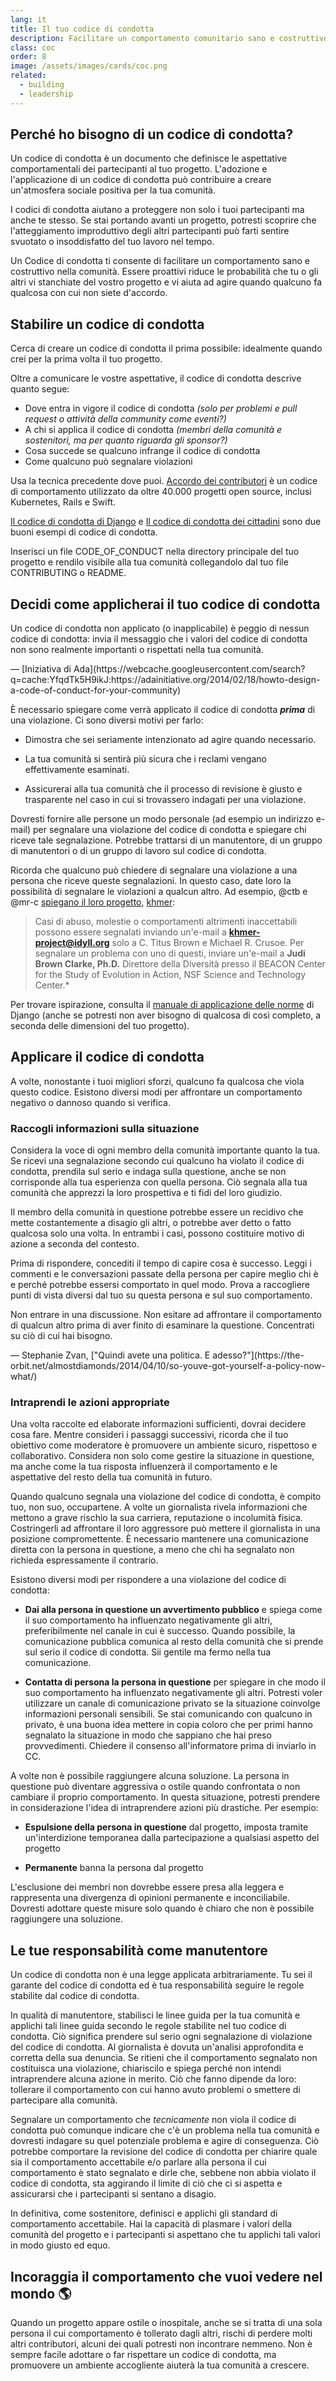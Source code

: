 ```yaml
---
lang: it
title: Il tuo codice di condotta
description: Facilitare un comportamento comunitario sano e costruttivo adottando e applicando un codice di condotta.
class: coc
order: 8
image: /assets/images/cards/coc.png
related:
  - building
  - leadership
---
```


## Perché ho bisogno di un codice di condotta?

Un codice di condotta è un documento che definisce le aspettative comportamentali dei partecipanti al tuo progetto. L'adozione e l'applicazione di un codice di condotta può contribuire a creare un'atmosfera sociale positiva per la tua comunità.

I codici di condotta aiutano a proteggere non solo i tuoi partecipanti ma anche te stesso. Se stai portando avanti un progetto, potresti scoprire che l'atteggiamento improduttivo degli altri partecipanti può farti sentire svuotato o insoddisfatto del tuo lavoro nel tempo.

Un Codice di condotta ti consente di facilitare un comportamento sano e costruttivo nella comunità. Essere proattivi riduce le probabilità che tu o gli altri vi stanchiate del vostro progetto e vi aiuta ad agire quando qualcuno fa qualcosa con cui non siete d'accordo.

## Stabilire un codice di condotta

Cerca di creare un codice di condotta il prima possibile: idealmente quando crei per la prima volta il tuo progetto.

Oltre a comunicare le vostre aspettative, il codice di condotta descrive quanto segue:

* Dove entra in vigore il codice di condotta _(solo per problemi e pull request o attività della community come eventi?)_
* A chi si applica il codice di condotta _(membri della comunità e sostenitori, ma per quanto riguarda gli sponsor?)_
* Cosa succede se qualcuno infrange il codice di condotta
* Come qualcuno può segnalare violazioni

Usa la tecnica precedente dove puoi. [Accordo dei contributori](https://contributor-covenant.org/) è un codice di comportamento utilizzato da oltre 40.000 progetti open source, inclusi Kubernetes, Rails e Swift.

[Il codice di condotta di Django](https://www.djangoproject.com/conduct/) e [Il codice di condotta dei cittadini](https://web.archive.org/web/20200330154000/http://citizencodeofconduct.org/) sono due buoni esempi di codice di condotta.

Inserisci un file CODE_OF_CONDUCT nella directory principale del tuo progetto e rendilo visibile alla tua comunità collegandolo dal tuo file CONTRIBUTING o README.

## Decidi come applicherai il tuo codice di condotta

<aside markdown="1" class="pquote">
  Un codice di condotta non applicato (o inapplicabile) è peggio di nessun codice di condotta: invia il messaggio che i valori del codice di condotta non sono realmente importanti o rispettati nella tua comunità.
  <p markdown="1" class="pquote-credit">
— [Iniziativa di Ada](https://webcache.googleusercontent.com/search?q=cache:YfqdTk5H9ikJ:https://adainitiative.org/2014/02/18/howto-design-a-code-of-conduct-for-your-community)
  </p>
</aside>

È necessario spiegare come verrà applicato il codice di condotta **_prima_** di una violazione. Ci sono diversi motivi per farlo:

* Dimostra che sei seriamente intenzionato ad agire quando necessario.

* La tua comunità si sentirà più sicura che i reclami vengano effettivamente esaminati.

* Assicurerai alla tua comunità che il processo di revisione è giusto e trasparente nel caso in cui si trovassero indagati per una violazione.

Dovresti fornire alle persone un modo personale (ad esempio un indirizzo e-mail) per segnalare una violazione del codice di condotta e spiegare chi riceve tale segnalazione. Potrebbe trattarsi di un manutentore, di un gruppo di manutentori o di un gruppo di lavoro sul codice di condotta.

Ricorda che qualcuno può chiedere di segnalare una violazione a una persona che riceve queste segnalazioni. In questo caso, date loro la possibilità di segnalare le violazioni a qualcun altro. Ad esempio, @ctb e @mr-c [spiegano il loro progetto](https://github.com/dib-lab/khmer/blob/HEAD/CODE_OF_CONDUCT.rst), [khmer](https://github.com/dib-lab/khmer):

> Casi di abuso, molestie o comportamenti altrimenti inaccettabili possono essere segnalati inviando un'e-mail a **khmer-project@idyll.org** solo a C. Titus Brown e Michael R. Crusoe. Per segnalare un problema con uno di questi, inviare un'e-mail a **Judi Brown Clarke, Ph.D.** Direttore della Diversità presso il BEACON Center for the Study of Evolution in Action, NSF Science and Technology Center.*

Per trovare ispirazione, consulta il [manuale di applicazione delle norme](https://www.djangoproject.com/conduct/enforcement-manual/) di Django (anche se potresti non aver bisogno di qualcosa di così completo, a seconda delle dimensioni del tuo progetto).

## Applicare il codice di condotta

A volte, nonostante i tuoi migliori sforzi, qualcuno fa qualcosa che viola questo codice. Esistono diversi modi per affrontare un comportamento negativo o dannoso quando si verifica.

### Raccogli informazioni sulla situazione

Considera la voce di ogni membro della comunità importante quanto la tua. Se ricevi una segnalazione secondo cui qualcuno ha violato il codice di condotta, prendila sul serio e indaga sulla questione, anche se non corrisponde alla tua esperienza con quella persona. Ciò segnala alla tua comunità che apprezzi la loro prospettiva e ti fidi del loro giudizio.

Il membro della comunità in questione potrebbe essere un recidivo che mette costantemente a disagio gli altri, o potrebbe aver detto o fatto qualcosa solo una volta. In entrambi i casi, possono costituire motivo di azione a seconda del contesto.

Prima di rispondere, concediti il ​​tempo di capire cosa è successo. Leggi i commenti e le conversazioni passate della persona per capire meglio chi è e perché potrebbe essersi comportato in quel modo. Prova a raccogliere punti di vista diversi dal tuo su questa persona e sul suo comportamento.

<aside markdown="1" class="pquote">
  Non entrare in una discussione. Non esitare ad affrontare il comportamento di qualcun altro prima di aver finito di esaminare la questione. Concentrati su ciò di cui hai bisogno.
  <p markdown="1" class="pquote-credit">
— Stephanie Zvan, ["Quindi avete una politica. E adesso?"](https://the-orbit.net/almostdiamonds/2014/04/10/so-youve-got-yourself-a-policy-now-what/)
  </p>
</aside>

### Intraprendi le azioni appropriate

Una volta raccolte ed elaborate informazioni sufficienti, dovrai decidere cosa fare. Mentre consideri i passaggi successivi, ricorda che il tuo obiettivo come moderatore è promuovere un ambiente sicuro, rispettoso e collaborativo. Considera non solo come gestire la situazione in questione, ma anche come la tua risposta influenzerà il comportamento e le aspettative del resto della tua comunità in futuro.

Quando qualcuno segnala una violazione del codice di condotta, è compito tuo, non suo, occupartene. A volte un giornalista rivela informazioni che mettono a grave rischio la sua carriera, reputazione o incolumità fisica. Costringerli ad affrontare il loro aggressore può mettere il giornalista in una posizione compromettente. È necessario mantenere una comunicazione diretta con la persona in questione, a meno che chi ha segnalato non richieda espressamente il contrario.

Esistono diversi modi per rispondere a una violazione del codice di condotta:

* **Dai alla persona in questione un avvertimento pubblico** e spiega come il suo comportamento ha influenzato negativamente gli altri, preferibilmente nel canale in cui è successo. Quando possibile, la comunicazione pubblica comunica al resto della comunità che si prende sul serio il codice di condotta. Sii gentile ma fermo nella tua comunicazione.

* **Contatta di persona la persona in questione** per spiegare in che modo il suo comportamento ha influenzato negativamente gli altri. Potresti voler utilizzare un canale di comunicazione privato se la situazione coinvolge informazioni personali sensibili. Se stai comunicando con qualcuno in privato, è una buona idea mettere in copia coloro che per primi hanno segnalato la situazione in modo che sappiano che hai preso provvedimenti. Chiedere il consenso all'informatore prima di inviarlo in CC.

A volte non è possibile raggiungere alcuna soluzione. La persona in questione può diventare aggressiva o ostile quando confrontata o non cambiare il proprio comportamento. In questa situazione, potresti prendere in considerazione l'idea di intraprendere azioni più drastiche. Per esempio:

* **Espulsione della persona in questione** dal progetto, imposta tramite un'interdizione temporanea dalla partecipazione a qualsiasi aspetto del progetto

* **Permanente** banna la persona dal progetto

L'esclusione dei membri non dovrebbe essere presa alla leggera e rappresenta una divergenza di opinioni permanente e inconciliabile. Dovresti adottare queste misure solo quando è chiaro che non è possibile raggiungere una soluzione.

## Le tue responsabilità come manutentore

Un codice di condotta non è una legge applicata arbitrariamente. Tu sei il garante del codice di condotta ed è tua responsabilità seguire le regole stabilite dal codice di condotta.

In qualità di manutentore, stabilisci le linee guida per la tua comunità e applichi tali linee guida secondo le regole stabilite nel tuo codice di condotta. Ciò significa prendere sul serio ogni segnalazione di violazione del codice di condotta. Al giornalista è dovuta un'analisi approfondita e corretta della sua denuncia. Se ritieni che il comportamento segnalato non costituisca una violazione, chiariscilo e spiega perché non intendi intraprendere alcuna azione in merito. Ciò che fanno dipende da loro: tollerare il comportamento con cui hanno avuto problemi o smettere di partecipare alla comunità.

Segnalare un comportamento che _tecnicamente_ non viola il codice di condotta può comunque indicare che c'è un problema nella tua comunità e dovresti indagare su quel potenziale problema e agire di conseguenza. Ciò potrebbe comportare la revisione del codice di condotta per chiarire quale sia il comportamento accettabile e/o parlare alla persona il cui comportamento è stato segnalato e dirle che, sebbene non abbia violato il codice di condotta, sta aggirando il limite di ciò che ci si aspetta e assicurarsi che i partecipanti si sentano a disagio.

In definitiva, come sostenitore, definisci e applichi gli standard di comportamento accettabile. Hai la capacità di plasmare i valori della comunità del progetto e i partecipanti si aspettano che tu applichi tali valori in modo giusto ed equo.

## Incoraggia il comportamento che vuoi vedere nel mondo 🌎

Quando un progetto appare ostile o inospitale, anche se si tratta di una sola persona il cui comportamento è tollerato dagli altri, rischi di perdere molti altri contributori, alcuni dei quali potresti non incontrare nemmeno. Non è sempre facile adottare o far rispettare un codice di condotta, ma promuovere un ambiente accogliente aiuterà la tua comunità a crescere.
